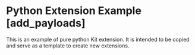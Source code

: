 # Python Extension Example [add_payloads]

This is an example of pure python Kit extension. It is intended to be copied and serve as a template to create new extensions.

